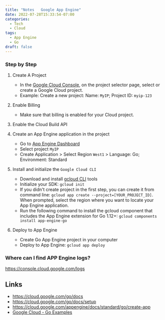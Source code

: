 ```yaml
---
title: "Notes   Google App Engine"
date: 2022-07-28T15:33:54-07:00
categories:
  - Tech
  - Cloud
tags:
  - App Engine
  - Go
draft: false
---
```


### Step by Step
1. Create A Project
   * In the [Google Cloud Console](https://console.cloud.google.com/welcome), on the project selector page, select or create a Google Cloud project.
   * Example: Create a new project: Name: `MyIP`; Project ID: `myip-123`

2. Enable Billing
   * Make sure that billing is enabled for your Cloud project.

3. Enable the Cloud Build API

4. Create an App Engine application in the project
   * Go to [App Engine Dashboard](https://console.cloud.google.com/appengine/start/create?walkthrough_id=resource-manager--create-project&project=myip-123)
   * Select project `MyIP`
   * Create Application > Select Region `West1` > Language: Go; Environment: Standard

5. Install and initialize the `Google Cloud CLI`
   * Download and install [gcloud CLI](https://cloud.google.com/sdk/docs/install) tools
   * Initialize your SDK: `gcloud init`
   * If you didn't create project in the first step, you can create it from command line: `gcloud app create --project=[YOUR_PROJECT_ID]`. When prompted, select the region where you want to locate your App Engine application.
   * Run the following command to install the gcloud component that includes the App Engine extension for Go 1.12+: `gcloud components install app-engine-go`

6. Deploy to App Engine 
   * Create Go App Engine project in your computer
   * Deploy to App Engine: `gcloud app deploy`

### Where can I find APP Engine logs?
https://console.cloud.google.com/logs

## Links
* https://cloud.google.com/go/docs
* https://cloud.google.com/go/docs/setup
* https://cloud.google.com/appengine/docs/standard/go/create-app
* [Google Cloud - Go Examples](https://github.com/GoogleCloudPlatform/golang-samples)